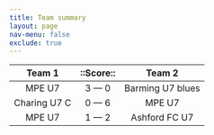 ```yaml
---
title: Team summary
layout: page
nav-menu: false
exclude: true
---
```




|    Team 1    |  ::Score::  |      Team 2      |
|:------------:|:-----------:|:----------------:|
|    MPE U7    | 3 &mdash; 0 | Barming U7 blues |
| Charing U7 C | 0 &mdash; 6 |      MPE U7      |
|    MPE U7    | 1 &mdash; 2 |  Ashford FC U7   |

 <br /><br /><br />
